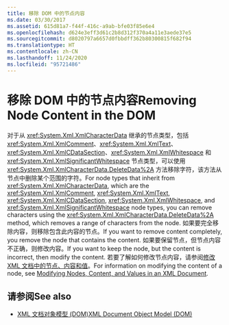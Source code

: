 ```yaml
---
title: 移除 DOM 中的节点内容
ms.date: 03/30/2017
ms.assetid: 615d81a7-f44f-416c-a9ab-bfe03f85e6e4
ms.openlocfilehash: d624e3eff3d61c2b8d312f370a4a11e3aede37e5
ms.sourcegitcommit: d8020797a6657d0fbbdff362b80300815f682f94
ms.translationtype: HT
ms.contentlocale: zh-CN
ms.lasthandoff: 11/24/2020
ms.locfileid: "95721486"
---
```

# <a name="removing-node-content-in-the-dom"></a><span data-ttu-id="90fd4-102">移除 DOM 中的节点内容</span><span class="sxs-lookup"><span data-stu-id="90fd4-102">Removing Node Content in the DOM</span></span>

<span data-ttu-id="90fd4-103">对于从 <xref:System.Xml.XmlCharacterData> 继承的节点类型，包括 <xref:System.Xml.XmlComment>、<xref:System.Xml.XmlText>、<xref:System.Xml.XmlCDataSection>、<xref:System.Xml.XmlWhitespace> 和 <xref:System.Xml.XmlSignificantWhitespace> 节点类型，可以使用 <xref:System.Xml.XmlCharacterData.DeleteData%2A> 方法移除字符，该方法从节点中删除某个范围的字符。</span><span class="sxs-lookup"><span data-stu-id="90fd4-103">For node types that inherit from <xref:System.Xml.XmlCharacterData>, which are the <xref:System.Xml.XmlComment>, <xref:System.Xml.XmlText>, <xref:System.Xml.XmlCDataSection>, <xref:System.Xml.XmlWhitespace>, and <xref:System.Xml.XmlSignificantWhitespace> node types, you can remove characters using the <xref:System.Xml.XmlCharacterData.DeleteData%2A> method, which removes a range of characters from the node.</span></span> <span data-ttu-id="90fd4-104">如果要完全移除内容，则移除包含此内容的节点。</span><span class="sxs-lookup"><span data-stu-id="90fd4-104">If you want to remove content completely, you remove the node that contains the content.</span></span> <span data-ttu-id="90fd4-105">如果要保留节点，但节点内容不正确，则修改内容。</span><span class="sxs-lookup"><span data-stu-id="90fd4-105">If you want to keep the node, but the content is incorrect, then modify the content.</span></span> <span data-ttu-id="90fd4-106">若要了解如何修改节点内容，请参阅[修改 XML 文档中的节点、内容和值](modifying-nodes-content-and-values-in-an-xml-document.md)。</span><span class="sxs-lookup"><span data-stu-id="90fd4-106">For information on modifying the content of a node, see [Modifying Nodes, Content, and Values in an XML Document](modifying-nodes-content-and-values-in-an-xml-document.md).</span></span>  
  
## <a name="see-also"></a><span data-ttu-id="90fd4-107">请参阅</span><span class="sxs-lookup"><span data-stu-id="90fd4-107">See also</span></span>

- [<span data-ttu-id="90fd4-108">XML 文档对象模型 (DOM)</span><span class="sxs-lookup"><span data-stu-id="90fd4-108">XML Document Object Model (DOM)</span></span>](xml-document-object-model-dom.md)
